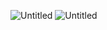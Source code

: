 ![Untitled](https://github.com/mslee98/solar_react_ts/assets/94597019/3575b6da-d488-4aa3-8528-5f4b75b1c380)
![Untitled](https://github.com/mslee98/solar_react_ts/assets/94597019/8d1d3c45-adcd-42d4-8942-ea4bb4ca4c2e)
